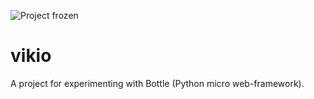 
![Project frozen](https://img.shields.io/badge/status-frozen-blue.png)

# vikio

A project for experimenting with Bottle (Python micro web-framework).

